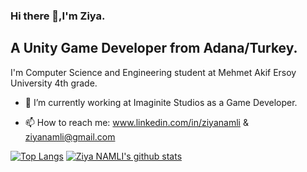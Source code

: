 ### Hi there 👋,I'm Ziya.
##
## A Unity Game Developer from Adana/Turkey.
I'm Computer Science and Engineering student at Mehmet Akif Ersoy University 4th grade.

- 🔭 I’m currently working at Imaginite Studios as a Game Developer.


- 📫 How to reach me: www.linkedin.com/in/ziyanamli & ziyanamli@gmail.com

[![Top Langs](https://github-readme-stats.vercel.app/api/top-langs/?username=shadowcrypty&langs_count=9&&layout=compact)](https://github.com/shadowcrypty/github-readme-stats)
[![Ziya NAMLI's github stats](https://github-readme-stats.vercel.app/api?username=shadowcrypty&show_icons=true&theme=dark)](https://github.com/shadowcrypty/github-readme-stats)



<!--
**shadowcrypty/shadowcrypty** is a ✨ _special_ ✨ repository because its `README.md` (this file) appears on your GitHub profile.

Here are some ideas to get you started:

- 👯 I’m looking to collaborate on ...
- 🤔 I’m looking for help with ...
- 💬 Ask me about ...
- 😄 Pronouns: ...
- ⚡ Fun fact: ...
- 🌱 I’m currently learning JavaScript and Node.js
-->
